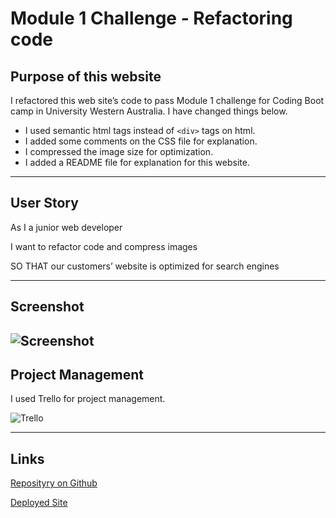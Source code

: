 # Module 1 Challenge - Refactoring code

## Purpose of this website

I refactored this web site’s code to pass Module 1 challenge for Coding Boot camp in University Western Australia. I have changed things below. 

- I used semantic html tags instead of `<div>` tags on html.
- I added some comments on the CSS file for explanation. 
- I compressed the image size for optimization.
- I added a README file for explanation for this website. 

-----

## User Story

As I a junior web developer

I want to refactor code and compress images 

SO THAT our customers’ website is optimized for search engines

----

## Screenshot

![Screenshot](./Develop/assets/images/screenshot.png)
---
## Project Management

I used Trello for project management. 

![Trello](./Develop/assets/images/trello_img.png)

----
## Links

[Reposityry on Github](https://github.com/Yoko-cyer/Module1-challenge)

[Deployed Site](https://module1-challenge.netlify.app)
